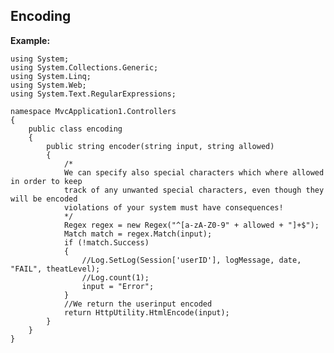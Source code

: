 Encoding
-------

**Example:**
	
	using System;
	using System.Collections.Generic;
	using System.Linq;
	using System.Web;
	using System.Text.RegularExpressions;

	namespace MvcApplication1.Controllers
	{
		public class encoding
		{
			public string encoder(string input, string allowed)
			{
				/*
				We can specify also special characters which where allowed in order to keep
				track of any unwanted special characters, even though they will be encoded
				violations of your system must have consequences!
				*/
				Regex regex = new Regex("^[a-zA-Z0-9" + allowed + "]+$");
				Match match = regex.Match(input);
				if (!match.Success)
				{
					//Log.SetLog(Session['userID'], logMessage, date, "FAIL", theatLevel);
					//Log.count(1);
					input = "Error";
				}
				//We return the userinput encoded
				return HttpUtility.HtmlEncode(input);
			}
		}
	}